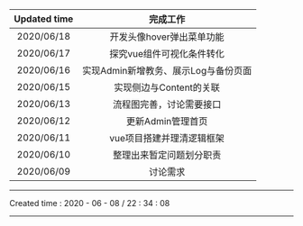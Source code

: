 | Updated time | 完成工作 |
|  :----:  | :----:  |
| 2020/06/18 | 开发头像hover弹出菜单功能 |
| 2020/06/17 | 探究vue组件可视化条件转化 |
| 2020/06/16 | 实现Admin新增教务、展示Log与备份页面 |
| 2020/06/15 | 实现侧边与Content的关联 |
| 2020/06/13 | 流程图完善，讨论需要接口 |
| 2020/06/12 | 更新Admin管理首页 |
| 2020/06/11 | vue项目搭建并理清逻辑框架 |
| 2020/06/10 | 整理出来暂定问题划分职责 |
| 2020/06/09 | 讨论需求 |

---

Created time : 2020 - 06 - 08  / 22 : 34 : 08

---